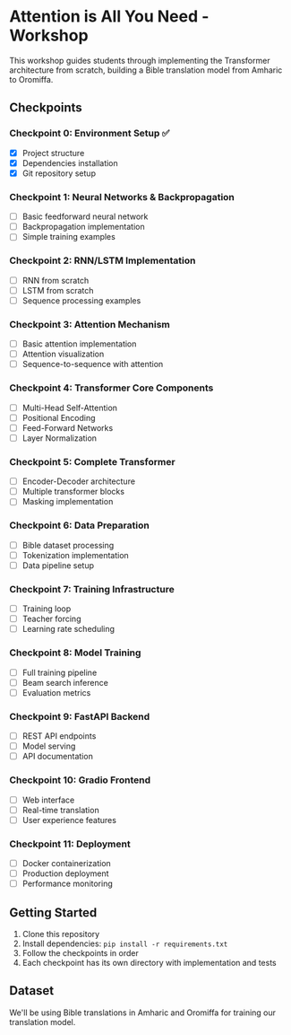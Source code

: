 # Attention is All You Need - Workshop

This workshop guides students through implementing the Transformer architecture from scratch, building a Bible translation model from Amharic to Oromiffa.

## Checkpoints

### Checkpoint 0: Environment Setup ✅
- [x] Project structure
- [x] Dependencies installation
- [x] Git repository setup

### Checkpoint 1: Neural Networks & Backpropagation
- [ ] Basic feedforward neural network
- [ ] Backpropagation implementation
- [ ] Simple training examples

### Checkpoint 2: RNN/LSTM Implementation
- [ ] RNN from scratch
- [ ] LSTM from scratch
- [ ] Sequence processing examples

### Checkpoint 3: Attention Mechanism
- [ ] Basic attention implementation
- [ ] Attention visualization
- [ ] Sequence-to-sequence with attention

### Checkpoint 4: Transformer Core Components
- [ ] Multi-Head Self-Attention
- [ ] Positional Encoding
- [ ] Feed-Forward Networks
- [ ] Layer Normalization

### Checkpoint 5: Complete Transformer
- [ ] Encoder-Decoder architecture
- [ ] Multiple transformer blocks
- [ ] Masking implementation

### Checkpoint 6: Data Preparation
- [ ] Bible dataset processing
- [ ] Tokenization implementation
- [ ] Data pipeline setup

### Checkpoint 7: Training Infrastructure
- [ ] Training loop
- [ ] Teacher forcing
- [ ] Learning rate scheduling

### Checkpoint 8: Model Training
- [ ] Full training pipeline
- [ ] Beam search inference
- [ ] Evaluation metrics

### Checkpoint 9: FastAPI Backend
- [ ] REST API endpoints
- [ ] Model serving
- [ ] API documentation

### Checkpoint 10: Gradio Frontend
- [ ] Web interface
- [ ] Real-time translation
- [ ] User experience features

### Checkpoint 11: Deployment
- [ ] Docker containerization
- [ ] Production deployment
- [ ] Performance monitoring

## Getting Started

1. Clone this repository
2. Install dependencies: `pip install -r requirements.txt`
3. Follow the checkpoints in order
4. Each checkpoint has its own directory with implementation and tests

## Dataset

We'll be using Bible translations in Amharic and Oromiffa for training our translation model. 